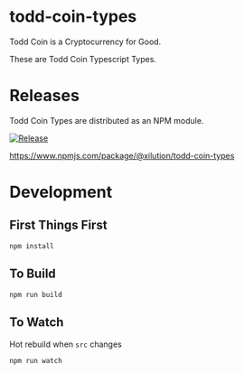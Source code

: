 # todd-coin-types

Todd Coin is a Cryptocurrency for Good.

These are Todd Coin Typescript Types.

# Releases

Todd Coin Types are distributed as an NPM module.

[![Release](https://github.com/xilution/todd-coin-types/actions/workflows/release.yml/badge.svg)](https://github.com/xilution/todd-coin-types/actions/workflows/release.yml)

https://www.npmjs.com/package/@xilution/todd-coin-types

# Development

## First Things First

`npm install`

## To Build

`npm run build`

## To Watch

Hot rebuild when `src` changes

`npm run watch`
